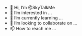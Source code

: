 - 👋 Hi, I’m @SkyTalkMe
- 👀 I’m interested in ...
- 🌱 I’m currently learning ...
- 💞️ I’m looking to collaborate on ...
- 📫 How to reach me ...

<!---
SkyTalkMe/SkyTalkMe is a ✨ special ✨ repository because its `README.md` (this file) appears on your GitHub profile.
You can click the Preview link to take a look at your changes.
--->
